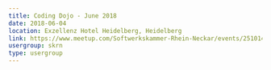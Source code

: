 ```yaml
---
title: Coding Dojo - June 2018
date: 2018-06-04
location: Exzellenz Hotel Heidelberg, Heidelberg
link: https://www.meetup.com/Softwerkskammer-Rhein-Neckar/events/251014367/
usergroup: skrn
type: usergroup
---
```


